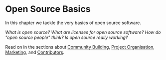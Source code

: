 # Open Source Basics

In this chapter we tackle the very basics of open source software.

*What is open source? What are licenses for open source software? How do "open source people" think? Is open source really working?*

Read on in the sections about [Community Building](./building.md), [Project Organisation](./organisation.md), [Marketing](./marketing.md), and [Contributors](./contributors.md).